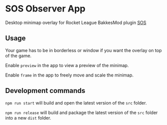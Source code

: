 # SOS Observer App

Desktop minimap overlay for Rocket League BakkesMod plugin [SOS](https://gitlab.com/bakkesplugins/sos/sos-plugin)

## Usage

Your game has to be in borderless or window if you want the overlay on top of the game.

Enable `preview` in the app to view a preview of the minimap.

Enable `frame` in the app to freely move and scale the minimap.

## Development commands
`npm run start` will build and open the latest version of the `src` folder.

`npm run release` will build and package the latest version of the `src` folder into a new `dist` folder.